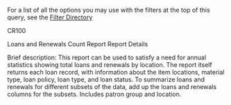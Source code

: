 For a list of all the options you may use with the filters at the top of this query, see the [Filter Directory](https://confluence.cornell.edu/display/folio/FOLIO+Reports+Filter+Directory)

CR100

Loans and Renewals Count Report
Report Details

Brief description: This report can be used to satisfy a need for annual statistics showing total loans and renewals by location. The report itself returns each loan record, with information about the item locations, material type, loan policy, loan type, and loan status. To summarize loans and renewals for different subsets of the data, add up the loans and renewals columns for the subsets. Includes patron group and location. 
